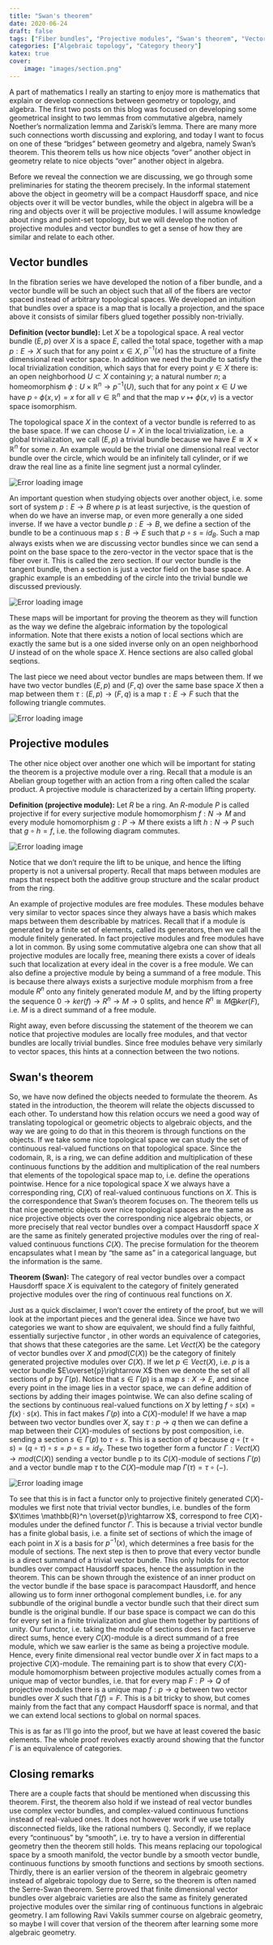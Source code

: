```yaml
---
title: "Swan's theorem"
date: 2020-06-24
draft: false
tags: ["Fiber bundles", "Projective modules", "Swan's theorem", "Vector bundles"]
categories: ["Algebraic topology", "Category theory"]
katex: true
cover:
    image: "images/section.png"
---
```




A part of mathematics I really an starting to enjoy more is mathematics that explain or develop connections between geometry or topology, and algebra. The first two posts on this blog was focused on developing some geometrical insight to two lemmas from commutative algebra, namely Noether’s normalization lemma and Zariski’s lemma. There are many more such connections worth discussing and exploring, and today I want to focus on one of these “bridges” between geometry and algebra, namely Swan’s theorem. This theorem tells us how nice objects “over” another object in geometry relate to nice objects “over” another object in algebra.

Before we reveal the connection we are discussing, we go through some preliminaries for stating the theorem precisely. In the informal statement above the object in geometry will be a compact Hausdorff space, and nice objects over it will be vector bundles, while the object in algebra will be a ring and objects over it will be projective modules. I will assume knowledge about rings and point-set topology, but we will develop the notion of projective modules and vector bundles to get a sense of how they are similar and relate to each other.

## Vector bundles

In the fibration series we have developed the notion of a fiber bundle, and a vector bundle will be such an object such that all of the fibers are vector spaced instead of arbitrary topological spaces. We developed an intuition that bundles over a space is a map that is locally a projection, and the space above it consists of similar fibers glued together possibly non-trivially.

**Definition (vector bundle):** Let $X$ be a topological space. A real vector bundle $(E,p)$ over $X$ is a space $E$, called the total space, together with a map $p:E\rightarrow X$ such that for any point $x\in X$, $p^{-1}(x)$ has the structure of a finite dimensional real vector space. In addition we need the bundle to satisfy the local trivialization condition, which says that for every point $y\in X$ there is: an open neighborhood $U\subset X$ containing $y$; a natural number $n$; a homeomorphism $\phi : U\times \mathbb{R}^n \rightarrow p^{-1}(U)$, such that for any point $x\in U$ we have $p\circ \phi (x, v) = x$ for all $v\in \mathbb{R}^n$ and that the map $v\mapsto \phi(x,v)$ is a vector space isomorphism.

The topological space $X$ in the context of a vector bundle is referred to as the base space. If we can choose $U=X$ in the local trivialization, i.e. a global trivialization, we call $(E,p)$ a trivial bundle because we have $E\cong X\times \mathbb{R}^n$ for some $n$. An example would be the trivial one dimensional real vector bundle over the circle, which would be an infinitely tall cylinder, or if we draw the real line as a finite line segment just a normal cylinder.

![Error loading image](images/cylinder.png)

An important question when studying objects over another object, i.e. some sort of system $p:E\rightarrow B$ where $p$ is at least surjective, is the question of when do we have an inverse map, or even more generally a one sided inverse. If we have a vector bundle $p:E\rightarrow B$, we define a section of the bundle to be a continuous map $s:B\rightarrow E$ such that $p\circ s = id_B$. Such a map always exists when we are discussing vector bundles since we can send a point on the base space to the zero-vector in the vector space that is the fiber over it. This is called the zero section. If our vector bundle is the tangent bundle, then a section is just a vector field on the base space. A graphic example is an embedding of the circle into the trivial bundle we discussed previously.

![Error loading image](images/section.png)

These maps will be important for proving the theorem as they will function as the way we define the algebraic information by the topological information. Note that there exists a notion of local sections which are exactly the same but is a one sided inverse only on an open neighborhood $U$ instead of on the whole space $X$. Hence sections are also called global seqtions.

The last piece we need about vector bundles are maps between them. If we have two vector bundles $(E,p)$ and $(F,q)$ over the same base space $X$ then a map between them $\tau: (E,p)\rightarrow (F,q)$ is a map $\tau: E\rightarrow F$ such that the following triangle commutes.

![Error loading image](images/bundle_map.png)

## Projective modules

The other nice object over another one which will be important for stating the theorem is a projective module over a ring. Recall that a module is an Abelian group together with an action from a ring often called the scalar product. A projective module is characterized by a certain lifting property.

**Definition (projective module):** Let $R$ be a ring. An $R$-module $P$ is called projective if for every surjective module homomorphism $f: N\rightarrow M$ and every module homomorphism $g:P\rightarrow M$ there exists a lift $h:N\rightarrow P$ such that $g\circ h = f$, i.e. the following diagram commutes.

![Error loading image](images/projective.png)

Notice that we don’t require the lift to be unique, and hence the lifting property is not a universal property. Recall that maps between modules are maps that respect both the additive group structure and the scalar product from the ring.

An example of projective modules are free modules. These modules behave very similar to vector spaces since they always have a basis which makes maps between them describable by matrices. Recall that if a module is generated by a finite set of elements, called its generators, then we call the module finitely generated. In fact projective modules and free modules have a lot in common. By using some commutative algebra one can show that all projective modules are locally free, meaning there exists a cover of ideals such that localization at every ideal in the cover is a free module. We can also define a projective module by being a summand of a free module. This is because there always exists a surjective module morphism from a free module $R^n$ onto any finitely generated module $M$, and by the lifting property the sequence $0\rightarrow ker(f)\rightarrow R^n \rightarrow M\rightarrow 0$ splits, and hence $R^n\cong M\bigoplus ker(F)$, i.e. $M$ is a direct summand of a free module.

Right away, even before discussing the statement of the theorem we can notice that projective modules are locally free modules, and that vector bundles are locally trivial bundles. Since free modules behave very similarly to vector spaces, this hints at a connection between the two notions.

## Swan's theorem

So, we have now defined the objects needed to formulate the theorem. As stated in the introduction, the theorem will relate the objects discussed to each other. To understand how this relation occurs we need a good way of translating topological or geometric objects to algebraic objects, and the way we are going to do that in this theorem is through functions on the objects. If we take some nice topological space we can study the set of continuous real-valued functions on that topological space. Since the codomain, $\mathbb{R}$, is a ring, we can define addition and multiplication of these continuous functions by the addition and multiplication of the real numbers that elements of the topological space map to, i.e. define the operations pointwise. Hence for a nice topological space $X$ we always have a corresponding ring, $C(X)$ of real-valued continuous functions on $X$. This is the correspondence that Swan’s theorem focuses on. The theorem tells us that nice geometric objects over nice topological spaces are the same as nice projective objects over the corresponding nice algebraic objects, or more precisely that real vector bundles over a compact Hausdorff space $X$ are the same as finitely generated projective modules over the ring of real-valued continuous functions $C(X)$. The precise formulation for the theorem encapsulates what I mean by “the same as” in a categorical language, but the information is the same.

**Theorem (Swan):** The category of real vector bundles over a compact Hausdorff space $X$ is equivalent to the category of finitely generated projective modules over the ring of continuous real functions on $X$.

Just as a quick disclaimer, I won’t cover the entirety of the proof, but we will look at the important pieces and the general idea. Since we have two categories we want to show are equivalent, we should find a fully faithful, essentially surjective functor , in other words an equivalence of categories, that shows that these categories are the same. Let $Vect(X)$ be the category of vector bundles over $X$ and $pmod(C(X))$ be the category of finitely generated projective modules over $C(X)$. If we let $p\in Vect(X)$, i.e. $p$ is a vector bundle $E\overset{p}\rightarrow X$ then we denote the set of all sections of $p$ by $\Gamma(p)$. Notice that $s\in \Gamma(p)$ is a map $s:X\rightarrow E$, and since every point in the image lies in a vector space, we can define addition of sections by adding their images pointwise. We can also define scaling of the sections by continuous real-valued functions on $X$ by letting $f\circ s (x) = f(x)\cdot s(x)$. This in fact makes $\Gamma(p)$ into a $C(X)$-module! If we have a map between two vector bundles over $X$, say $\tau:p\rightarrow q$ then we can define a map between their $C(X)$-modules of sections by post composition, i.e. sending a section $s\in \Gamma(p)$ to $\tau \circ s$. This is a section of $q$ because $q\circ (\tau \circ s)=(q\circ \tau) \circ s = p \circ s = id_X$. These two together form a functor $\Gamma : Vect(X)\rightarrow mod(C(X))$ sending a vector bundle p to its $C(X)$-module of sections $\Gamma(p)$ and a vector bundle map $\tau$ to the $C(X)$–module map $\Gamma(\tau)=\tau\circ (-)$.

![Error loading image](images/functor.png)

To see that this is in fact a functor only to projective finitely generated $C(X)$-modules we first note that trivial vector bundles, i.e. bundles of the form $X\times \mathbb{R}^n \overset{p}\rightarrow X$, correspond to free $C(X)$-modules under the defined functor $\Gamma$. This is because a trivial vector bundle has a finite global basis, i.e. a finite set of sections of which the image of each point in $X$ is a basis for $p^{-1}(x)$, which determines a free basis for the module of sections. The next step is then to prove that every vector bundle is a direct summand of a trivial vector bundle. This only holds for vector bundles over compact Hausdorff spaces, hence the assumption in the theorem. This can be shown through the existence of an inner product on the vector bundle if the base space is paracompact Hausdorff, and hence allowing us to form inner orthogonal complement bundles, i.e. for any subbundle of the original bundle a vector bundle such that their direct sum bundle is the original bundle. If our base space is compact we can do this for every set in a finite trivialization and glue them together by partitions of unity. Our functor, i.e. taking the module of sections does in fact preserve direct sums, hence every $C(X)$-module is a direct summand of a free module, which we saw earlier is the same as being a projective module. Hence, every finite dimensional real vector bundle over $X$ in fact maps to a projective $C(X)$-module. The remaining part is to show that every $C(X)$-module homomorphism between projective modules actually comes from a unique map of vector bundles, i.e. that for every map $F:P\rightarrow Q$ of projective modules there is a unique map $f:p\rightarrow q$ between two vector bundles over $X$ such that $\Gamma(f)=F$. This is a bit tricky to show, but comes mainly from the fact that any compact Hausdorff space is normal, and that we can extend local sections to global on normal spaces.

This is as far as I’ll go into the proof, but we have at least covered the basic elements. The whole proof revolves exactly around showing that the functor $\Gamma$ is an equivalence of categories.

## Closing remarks

There are a couple facts that should be mentioned when discussing this theorem. First, the theorem also hold if we instead of real vector bundles use complex vector bundles, and complex-valued continuous functions instead of real-valued ones. It does not however work if we use totally disconnected fields, like the rational numbers $\mathbb{Q}$. Secondly, if we replace every “continuous” by “smooth”, i.e. try to have a version in differential geometry then the theorem still holds. This means replacing our topological space by a smooth manifold, the vector bundle by a smooth vector bundle, continuous functions by smooth functions and sections by smooth sections. Thirdly, there is an earlier version of the theorem in algebraic geometry instead of algebraic topology due to Serre, so the theorem is often named the Serre-Swan theorem. Serre proved that finite dimensional vector bundles over algebraic varieties are also the same as finitely generated projective modules over the similar ring of continuous functions in algebraic geometry. I am following Ravi Vakils summer course on algebraic geometry, so maybe I will cover that version of the theorem after learning some more algebraic geometry.